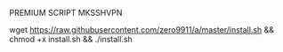 PREMIUM SCRIPT MKSSHVPN


wget https://raw.githubusercontent.com/zero9911/a/master/install.sh && chmod +x install.sh && ./install.sh
